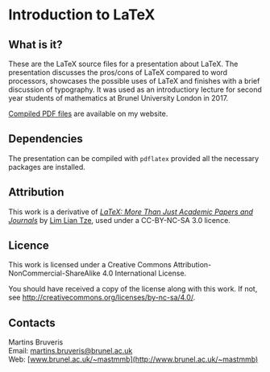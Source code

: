 Introduction to LaTeX
=====================

What is it?
-----------

These are the LaTeX source files for a presentation about LaTeX. The presentation discusses the pros/cons of LaTeX compared to word processors, showcases the possible uses of LaTeX and finishes with a brief discussion of typography. It was used as an introductiory lecture for second year students of mathematics at Brunel University London in 2017.

[Compiled PDF files](http://www.brunel.ac.uk/~mastmmb) are available on my website.

Dependencies
------------

The presentation can be compiled with `pdflatex` provided all the necessary packages are installed.

Attribution
-----------

This work is a derivative of *[LaTeX: More Than Just Academic Papers and Journals](https://www.overleaf.com/read/cyfvvyfrpmyn)*
by [Lim Lian Tze](http://liantze.penguinattack.org/), used under a CC-BY-NC-SA 3.0 licence.

Licence
-------

This work is licensed under a Creative Commons Attribution-NonCommercial-ShareAlike 4.0 International License.

You should have received a copy of the license along with this
work. If not, see <http://creativecommons.org/licenses/by-nc-sa/4.0/>.

Contacts
--------

Martins Bruveris  
Email: martins.bruveris@brunel.ac.uk  
Web: [www.brunel.ac.uk/~mastmmb](http://www.brunel.ac.uk/~mastmmb)

